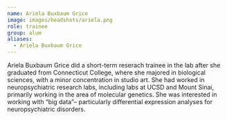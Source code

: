 ```yaml
---
name: Ariela Buxbaum Grice
image: images/headshots/ariela.png
role: trainee
group: alum
aliases:
  - Ariela Buxbaum Grice
---
```


Ariela Buxbaum Grice did a short-term reserach trainee in the lab after she graduated from Connecticut College, where she majored in biological sciences, with a minor concentration in studio art. She had worked in neuropsychiatric research labs, including labs at UCSD and Mount Sinai, primarily working in the area of molecular genetics. She was interested in working with “big data”– particularly differential expression analyses for neuropsychiatric disorders.


